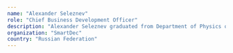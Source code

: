 ```yaml
---
name: "Alexander Seleznev"
role: "Chief Business Development Officer"
description: "Alexander Seleznev graduated from Department of Physics of Moscow State University in 2010. He has more than five years of scientific research experience, along with almost a decade experience in the field of web development, marketing, and business analytics.Starting from 2017 Alexander works at SmartDec as Chief Business Development Officer. He works closely with the development department and builds the strategy for the whole blockchain research in SmartDec."
organization: "SmartDec"
country: "Russian Federation"
---
```


